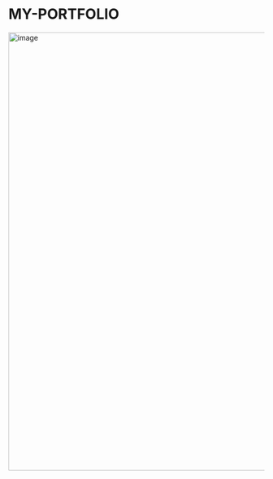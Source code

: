 # MY-PORTFOLIO
<img width="862" alt="image" src="https://github.com/Bikram06/MY-PORTFOLIO/assets/121126336/31a455ee-0384-4bbf-8d99-26a9beb2ed01">
